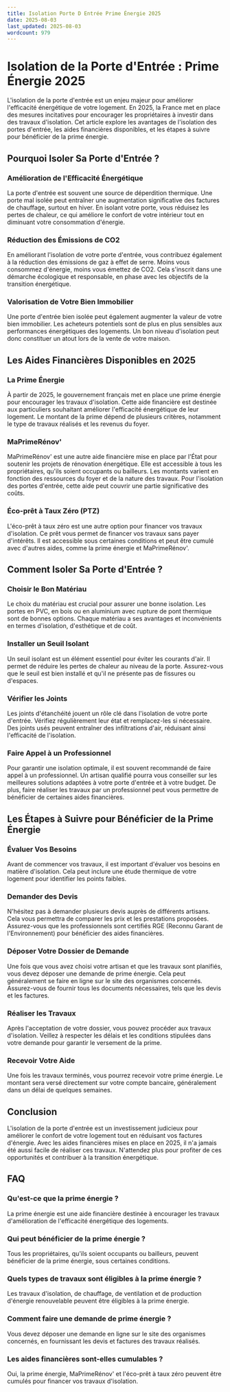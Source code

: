 ```yaml
---
title: Isolation Porte D Entrée Prime Énergie 2025
date: 2025-08-03
last_updated: 2025-08-03
wordcount: 979
---
```


# Isolation de la Porte d'Entrée : Prime Énergie 2025

L'isolation de la porte d'entrée est un enjeu majeur pour améliorer l'efficacité énergétique de votre logement. En 2025, la France met en place des mesures incitatives pour encourager les propriétaires à investir dans des travaux d'isolation. Cet article explore les avantages de l'isolation des portes d'entrée, les aides financières disponibles, et les étapes à suivre pour bénéficier de la prime énergie.

## Pourquoi Isoler Sa Porte d'Entrée ?

### Amélioration de l'Efficacité Énergétique

La porte d'entrée est souvent une source de déperdition thermique. Une porte mal isolée peut entraîner une augmentation significative des factures de chauffage, surtout en hiver. En isolant votre porte, vous réduisez les pertes de chaleur, ce qui améliore le confort de votre intérieur tout en diminuant votre consommation d'énergie.

### Réduction des Émissions de CO2

En améliorant l'isolation de votre porte d'entrée, vous contribuez également à la réduction des émissions de gaz à effet de serre. Moins vous consommez d'énergie, moins vous émettez de CO2. Cela s'inscrit dans une démarche écologique et responsable, en phase avec les objectifs de la transition énergétique.

### Valorisation de Votre Bien Immobilier

Une porte d'entrée bien isolée peut également augmenter la valeur de votre bien immobilier. Les acheteurs potentiels sont de plus en plus sensibles aux performances énergétiques des logements. Un bon niveau d'isolation peut donc constituer un atout lors de la vente de votre maison.

## Les Aides Financières Disponibles en 2025

### La Prime Énergie

À partir de 2025, le gouvernement français met en place une prime énergie pour encourager les travaux d'isolation. Cette aide financière est destinée aux particuliers souhaitant améliorer l'efficacité énergétique de leur logement. Le montant de la prime dépend de plusieurs critères, notamment le type de travaux réalisés et les revenus du foyer.

### MaPrimeRénov'

MaPrimeRénov' est une autre aide financière mise en place par l'État pour soutenir les projets de rénovation énergétique. Elle est accessible à tous les propriétaires, qu'ils soient occupants ou bailleurs. Les montants varient en fonction des ressources du foyer et de la nature des travaux. Pour l'isolation des portes d'entrée, cette aide peut couvrir une partie significative des coûts.

### Éco-prêt à Taux Zéro (PTZ)

L'éco-prêt à taux zéro est une autre option pour financer vos travaux d'isolation. Ce prêt vous permet de financer vos travaux sans payer d'intérêts. Il est accessible sous certaines conditions et peut être cumulé avec d'autres aides, comme la prime énergie et MaPrimeRénov'.

## Comment Isoler Sa Porte d'Entrée ?

### Choisir le Bon Matériau

Le choix du matériau est crucial pour assurer une bonne isolation. Les portes en PVC, en bois ou en aluminium avec rupture de pont thermique sont de bonnes options. Chaque matériau a ses avantages et inconvénients en termes d'isolation, d'esthétique et de coût.

### Installer un Seuil Isolant

Un seuil isolant est un élément essentiel pour éviter les courants d'air. Il permet de réduire les pertes de chaleur au niveau de la porte. Assurez-vous que le seuil est bien installé et qu'il ne présente pas de fissures ou d'espaces.

### Vérifier les Joints

Les joints d'étanchéité jouent un rôle clé dans l'isolation de votre porte d'entrée. Vérifiez régulièrement leur état et remplacez-les si nécessaire. Des joints usés peuvent entraîner des infiltrations d'air, réduisant ainsi l'efficacité de l'isolation.

### Faire Appel à un Professionnel

Pour garantir une isolation optimale, il est souvent recommandé de faire appel à un professionnel. Un artisan qualifié pourra vous conseiller sur les meilleures solutions adaptées à votre porte d'entrée et à votre budget. De plus, faire réaliser les travaux par un professionnel peut vous permettre de bénéficier de certaines aides financières.

## Les Étapes à Suivre pour Bénéficier de la Prime Énergie

### Évaluer Vos Besoins

Avant de commencer vos travaux, il est important d'évaluer vos besoins en matière d'isolation. Cela peut inclure une étude thermique de votre logement pour identifier les points faibles.

### Demander des Devis

N'hésitez pas à demander plusieurs devis auprès de différents artisans. Cela vous permettra de comparer les prix et les prestations proposées. Assurez-vous que les professionnels sont certifiés RGE (Reconnu Garant de l'Environnement) pour bénéficier des aides financières.

### Déposer Votre Dossier de Demande

Une fois que vous avez choisi votre artisan et que les travaux sont planifiés, vous devez déposer une demande de prime énergie. Cela peut généralement se faire en ligne sur le site des organismes concernés. Assurez-vous de fournir tous les documents nécessaires, tels que les devis et les factures.

### Réaliser les Travaux

Après l'acceptation de votre dossier, vous pouvez procéder aux travaux d'isolation. Veillez à respecter les délais et les conditions stipulées dans votre demande pour garantir le versement de la prime.

### Recevoir Votre Aide

Une fois les travaux terminés, vous pourrez recevoir votre prime énergie. Le montant sera versé directement sur votre compte bancaire, généralement dans un délai de quelques semaines.

## Conclusion

L'isolation de la porte d'entrée est un investissement judicieux pour améliorer le confort de votre logement tout en réduisant vos factures d'énergie. Avec les aides financières mises en place en 2025, il n'a jamais été aussi facile de réaliser ces travaux. N'attendez plus pour profiter de ces opportunités et contribuer à la transition énergétique.

## FAQ

### Qu'est-ce que la prime énergie ?

La prime énergie est une aide financière destinée à encourager les travaux d'amélioration de l'efficacité énergétique des logements.

### Qui peut bénéficier de la prime énergie ?

Tous les propriétaires, qu'ils soient occupants ou bailleurs, peuvent bénéficier de la prime énergie, sous certaines conditions.

### Quels types de travaux sont éligibles à la prime énergie ?

Les travaux d'isolation, de chauffage, de ventilation et de production d'énergie renouvelable peuvent être éligibles à la prime énergie.

### Comment faire une demande de prime énergie ?

Vous devez déposer une demande en ligne sur le site des organismes concernés, en fournissant les devis et factures des travaux réalisés.

### Les aides financières sont-elles cumulables ?

Oui, la prime énergie, MaPrimeRénov' et l'éco-prêt à taux zéro peuvent être cumulés pour financer vos travaux d'isolation.